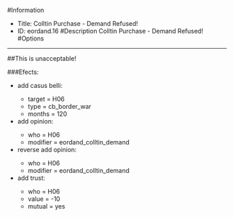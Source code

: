 #Information
 - Title: Colltin Purchase - Demand Refused!
 - ID: eordand.16
#Description
Colltin Purchase - Demand Refused!
#Options

___
##This is unacceptable!

###Efects:<ul><li>add casus belli:</li><ul><li>target = H06</li><li>type = cb_border_war</li><li>months = 120</li></ul><li>add opinion:</li><ul><li>who = H06</li><li>modifier = eordand_colltin_demand</li></ul><li>reverse add opinion:</li><ul><li>who = H06</li><li>modifier = eordand_colltin_demand</li></ul><li>add trust:</li><ul><li>who = H06</li><li>value = -10</li><li>mutual = yes</li></ul></ul>
